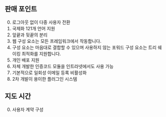## 판매 포인트

0. 로그아웃 없이 다중 사용자 전환
1. 국제화 121개 언어 지원
2. 앞끝과 뒷끝의 분리
3. 웹 구성 요소는 모든 프레임워크에서 작동합니다.
4. 구성 요소는 마음대로 결합할 수 있으며 사용하지 않는 포워드 구성 요소는 트리 쉐이킹 최적화를 지원합니다.
5. 개인 배포 지원
6. 자체 개발한 인증코드 모듈을 인트라넷에서도 사용 가능
7. 기본적으로 일회성 이메일 등록 비활성화
8. 2차 개발이 용이한 플러그인 시스템

## 지도 시간

0. 사용자 계약 구성